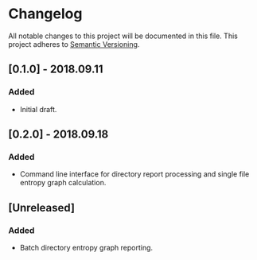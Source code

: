 Changelog
=========
All notable changes to this project will be documented in this file.
This project adheres to [Semantic Versioning](http://semver.org/).

## [0.1.0] - 2018.09.11
### Added
* Initial draft.

## [0.2.0] - 2018.09.18
### Added
* Command line interface for directory report processing and single file entropy graph calculation.

## [Unreleased]
### Added
* Batch directory entropy graph reporting.